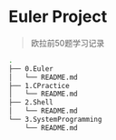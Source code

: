 # Euler Project
> 欧拉前50题学习记录
```bash
.
├── 0.Euler
│   └── README.md
├── 1.CPractice
│   └── README.md
├── 2.Shell
│   └── README.md
└── 3.SystemProgramming
    └── README.md

